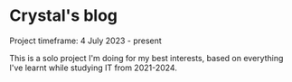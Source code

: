 # Crystal's blog

Project timeframe: 4 July 2023 - present

This is a solo project I'm doing for my best interests, based on everything I've learnt while studying IT from 2021-2024.